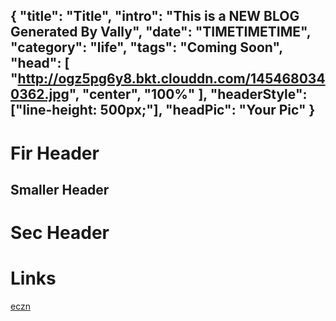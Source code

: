 {
	"title": "Title",
	"intro": "This is a NEW BLOG Generated By Vally",
	"date": "TIMETIMETIME",
	"category": "life",
	"tags": "Coming Soon",
	"head": [
		"http://ogz5pg6y8.bkt.clouddn.com/1454680340362.jpg", 
		"center", "100%"
	],
	"headerStyle": ["line-height: 500px;"], 
	"headPic": "Your Pic"
}
------ 
# Fir Header

## Smaller Header 

# Sec Header

# Links 
<a href="https://eczn.github.com">eczn</a>

